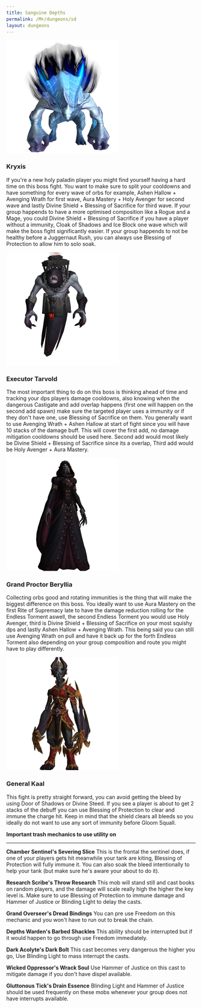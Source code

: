 ```yaml
---
title: Sanguine Depths
permalink: /M+/dungeons/sd
layout: dungeons
---
```


<a style="color: white">
    <img src="/assets/img/dungeons/kryxis.png" class="dungeon_boss"/>
</a>

### Kryxis

If you're a new holy paladin player you might find yourself having a hard time on this boss fight. You want to make sure to split your cooldowns and have something for every wave of orbs for example, Ashen Hallow + Avenging Wrath for first wave, Aura Mastery + Holy Avenger for second wave and lastly Divine Shield + Blessing of Sacrifice for third wave. If your group happends to have a more optimised composition like a Rogue and a Mage, you could Divine Shield + Blessing of Sacrifice if you have a player without a immunity, Cloak of Shadows and Ice Block one wave which will make the boss fight significantly easier. If your group happends to not be healthy before a Juggernaut Rush, you can always use Blessing of Protection to allow him to solo soak.

<a style="color: white">
    <img src="/assets/img/dungeons/tarvold.png" class="dungeon_boss"/>
</a>

### Executor Tarvold

The most important thing to do on this boss is thinking ahead of time and tracking your dps players damage cooldowns, also knowing when the dangerous Castigate and add overlap happens (first one will happen on the second add spawn) make sure the targeted player uses a immunity or if they don't have one, use Blessing of Sacrifice on them. You generally want to use Avenging Wrath + Ashen Hallow at start of fight since you will have 10 stacks of the damage buff. This will cover the first add, no damage mitigation cooldowns should be used here. Second add would most likely be Divine Shield + Blessing of Sacrifice since its a overlap, Third add would be Holy Avenger + Aura Mastery.

<a style="color: white">
    <img src="/assets/img/dungeons/beryllia.png" class="dungeon_boss"/>
</a>

### Grand Proctor Beryllia

Collecting orbs good and rotating immunities is the thing that will make the biggest difference on this boss. You ideally want to use Aura Mastery on the first Rite of Supremacy late to have the damage reduction rolling for the Endless Torment aswell, the second Endless Torment you would use Holy Avenger, third is Divine Shield + Blessing of Sacrifice on your most squishy dps and lastly Ashen Hallow + Avenging Wrath. This being said you can still use Avenging Wrath on pull and have it back up for the forth Endless Torment also depending on your group composition and route you might have to play differently.

<a style="color: white">
    <img src="/assets/img/dungeons/kaal.png" class="dungeon_boss"/>
</a>

### General Kaal

This fight is pretty straight forward, you can avoid getting the bleed by using Door of Shadows or Divine Steed. If you see a player is about to get 2 stacks of the debuff you can use Blessing of Protection to clear and immune the charge hit. Keep in mind that the shield clears all bleeds so you ideally do not want to use any sort of immunity before Gloom Squall.

**Important trash mechanics to use utility on**

---
**Chamber Sentinel's Severing Slice** This is the frontal the sentinel does, if one of your players gets hit meanwhile your tank are kiting, Blessing of Protection will fully immune it. You can also soak the bleed intentionally to help your tank (but make sure he's aware your about to do it).

**Research Scribe's Throw Research** This mob will stand still and cast books on random players, and the damage will scale really high the higher the key level is. Make sure to use Blessing of Protection to immune damage and Hammer of Justice or Blinding Light to delay the casts.

**Grand Overseer's Dread Bindings** You can pre use Freedom on this mechanic and you won't have to run out to break the chain.

**Depths Warden's Barbed Shackles** This ability should be interrupted but if it would happen to go through use Freedom immediately.

**Dark Acolyte's Dark Bolt** This cast becomes very dangerous the higher you go, Use Blinding Light to mass interrupt the casts.

**Wicked Oppressor's Wrack Soul** Use Hammer of Justice on this cast to mitigate damage if you don't have dispel available.

**Gluttonous Tick's Drain Essence** Blinding Light and Hammer of Justice should be used frequently on these mobs whenever your group does not have interrupts available.
